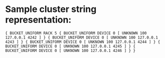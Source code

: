 # Sample cluster string representation:

```{ BUCKET_UNIFORM RACK 5 { BUCKET_UNIFORM DEVICE 0 [ UNKNOWN 100 127.0.0.1 4242 ] } { BUCKET_UNIFORM DEVICE 0 [ UNKNOWN 100 127.0.0.1 4243 ] } { BUCKET_UNIFORM DEVICE 0 [ UNKNOWN 100 127.0.0.1 4244 ] } { BUCKET_UNIFORM DEVICE 0 [ UNKNOWN 100 127.0.0.1 4245 ] } { BUCKET_UNIFORM DEVICE 0 [ UNKNOWN 100 127.0.0.1 4246 ] } }``` 
